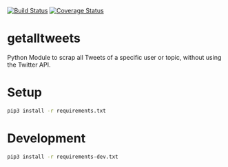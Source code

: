 [![Build Status](https://travis-ci.org/martialblog/getalltweets.svg?branch=master)](https://travis-ci.org/martialblog/getalltweets)
[![Coverage Status](https://coveralls.io/repos/github/martialblog/getalltweets/badge.svg?branch=master)](https://coveralls.io/github/martialblog/getalltweets?branch=master)

# getalltweets

Python Module to scrap all Tweets of a specific user or topic, without using the Twitter API.

# Setup

```bash
pip3 install -r requirements.txt
```

# Development

```bash
pip3 install -r requirements-dev.txt
```
